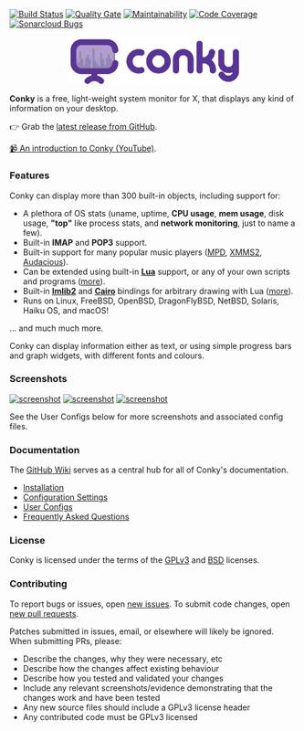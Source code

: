 [![Build Status](https://travis-ci.org/brndnmtthws/conky.svg?branch=master)](https://travis-ci.org/brndnmtthws/conky) [![Quality Gate](https://sonarcloud.io/api/project_badges/measure?project=conky&metric=alert_status)](https://sonarcloud.io/dashboard/index/conky) [![Maintainability](https://sonarcloud.io/api/project_badges/measure?project=conky&metric=sqale_rating)](https://sonarcloud.io/dashboard/index/conky) [![Code Coverage](https://sonarcloud.io/api/project_badges/measure?project=conky&metric=coverage)](https://sonarcloud.io/dashboard/index/conky) [![Sonarcloud Bugs](https://sonarcloud.io/api/project_badges/measure?project=conky&metric=bugs)](https://sonarcloud.io/dashboard/index/conky)
<p align="center"><img width="300" src="logo/logotype-horizontal-violet.png"></p>

**Conky** is a free, light-weight system monitor for X, that displays
any kind of information on your desktop.

👉 Grab the [latest release from GitHub](https://github.com/brndnmtthws/conky/releases/latest).

[📹 An introduction to Conky (YouTube)](https://www.youtube.com/watch?v=bHtpLEoRKmg&t=19s).

### Features

Conky can display more than 300 built-in objects, including support for:

 * A plethora of OS stats (uname, uptime, **CPU usage**, **mem
   usage**, disk usage, **"top"** like process stats, and **network
   monitoring**, just to name a few).
 * Built-in **IMAP** and **POP3** support.
 * Built-in support for many popular music players ([MPD][],
   [XMMS2][], [Audacious][]).
 * Can be extended using built-in [**Lua**](lua) support, or any of your
   own scripts and programs ([more](https://github.com/brndnmtthws/conky/wiki#tutorial)).
 * Built-in [**Imlib2**][Imlib2] and [**Cairo**][cairo] bindings for arbitrary drawing
   with Lua ([more](https://github.com/brndnmtthws/conky/wiki/Lua)).
 * Runs on Linux, FreeBSD, OpenBSD, DragonFlyBSD, NetBSD, Solaris, Haiku OS, and macOS!

... and much much more.

Conky can display information either as text, or using simple progress
bars and graph widgets, with different fonts and colours.

### Screenshots

[![screenshot](https://github.com/brndnmtthws/conky/wiki/configs/brenden/screenshot-thumb.png)](https://raw.github.com/wiki/brndnmtthws/conky/configs/brenden/screenshot.png)
[![screenshot](https://github.com/brndnmtthws/conky/wiki/configs/ke49/screenshot-thumb.png)](https://raw.github.com/wiki/brndnmtthws/conky/configs/ke49/screenshot.png)
[![screenshot](https://github.com/brndnmtthws/conky/wiki/configs/jc/screenshot-thumb.png)](https://raw.github.com/wiki/brndnmtthws/conky/configs/jc/screenshot.png)

See the User Configs below for more screenshots and associated config files.

### Documentation

The [GitHub Wiki](https://github.com/brndnmtthws/conky/wiki) serves as a central hub for all of
Conky's documentation.

* [Installation](https://github.com/brndnmtthws/conky/wiki/Installation)
* [Configuration Settings](https://github.com/brndnmtthws/conky/wiki/Configurations)
* [User Configs](https://github.com/brndnmtthws/conky/wiki/Configs)
* [Frequently Asked Questions](https://github.com/brndnmtthws/conky/wiki/FAQ)

### License

Conky is licensed under the terms of the [GPLv3](LICENSE) and
[BSD](LICENSE.BSD) licenses.

### Contributing

To report bugs or issues, open [new issues](https://github.com/brndnmtthws/conky/issues/new).
To submit code changes, open [new pull requests](https://github.com/brndnmtthws/conky/compare).

Patches submitted in issues, email, or elsewhere will likely be ignored. When submitting PRs, please:

 * Describe the changes, why they were necessary, etc
 * Describe how the changes affect existing behaviour
 * Describe how you tested and validated your changes
 * Include any relevant screenshots/evidence demonstrating that the changes work and have been tested
 * Any new source files should include a GPLv3 license header
 * Any contributed code must be GPLv3 licensed

[MPD]: https://musicpd.org/
[XMMS2]: https://github.com/xmms2/wiki/wiki
[Audacious]: https://audacious-media-player.org/
[luawiki]: https://en.wikipedia.org/wiki/Lua_%28programming_language%29
[Imlib2]: https://docs.enlightenment.org/api/imlib2/html/
[cairo]: https://www.cairographics.org/
